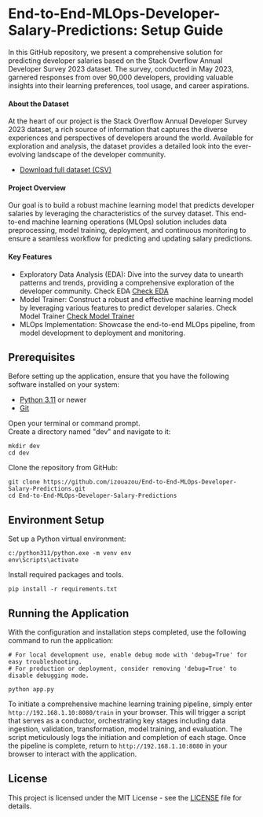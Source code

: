 # End-to-End-MLOps-Developer-Salary-Predictions: Setup Guide

In this GitHub repository, we present a comprehensive solution for predicting developer salaries based on the Stack Overflow Annual Developer Survey 2023 dataset. The survey, conducted in May 2023, garnered responses from over 90,000 developers, providing valuable insights into their learning preferences, tool usage, and career aspirations.  

#### About the Dataset  

At the heart of our project is the Stack Overflow Annual Developer Survey 2023 dataset, a rich source of information that captures the diverse experiences and perspectives of developers around the world. Available for exploration and analysis, the dataset provides a detailed look into the ever-evolving landscape of the developer community.  

- [Download full dataset (CSV)](https://insights.stackoverflow.com/survey)

#### Project Overview  

Our goal is to build a robust machine learning model that predicts developer salaries by leveraging the characteristics of the survey dataset. This end-to-end machine learning operations (MLOps) solution includes data preprocessing, model training, deployment, and continuous monitoring to ensure a seamless workflow for predicting and updating salary predictions.
#### Key Features  

- Exploratory Data Analysis (EDA): Dive into the survey data to unearth patterns and trends, providing a comprehensive exploration of the developer community. Check EDA [Check EDA](https://github.com/izouazou/Data-Projects)
- Model Trainer: Construct a robust and effective machine learning model by leveraging various features to predict developer salaries. Check Model Trainer [Check Model Trainer](https://github.com/izouazou/Data-Projects)
- MLOps Implementation: Showcase the end-to-end MLOps pipeline, from model development to deployment and monitoring.


## Prerequisites
Before setting up the application, ensure that you have the following software installed on your system:

- [Python 3.11](https://www.python.org/downloads/)  or newer
- [Git](https://git-scm.com/downloads)


Open your terminal or command prompt.    
Create a directory named "dev" and navigate to it:  

    
    mkdir dev
    cd dev
    
    
Clone the repository from GitHub:

    
    git clone https://github.com/izouazou/End-to-End-MLOps-Developer-Salary-Predictions.git
    cd End-to-End-MLOps-Developer-Salary-Predictions
    
## Environment Setup

Set up a Python virtual environment:  

    
    c:/python311/python.exe -m venv env
    env\Scripts\activate
    

Install required packages and tools.

    
    pip install -r requirements.txt
    
    
## Running the Application




With the configuration and installation steps completed, use the following command to run the application:  

    # For local development use, enable debug mode with 'debug=True' for easy troubleshooting.
    # For production or deployment, consider removing 'debug=True' to disable debugging mode.
    
    python app.py
    
To initiate a comprehensive machine learning training pipeline, simply enter `http://192.168.1.10:8080/train` in your browser. This will trigger a script that serves as a conductor, orchestrating key stages including data ingestion, validation, transformation, model training, and evaluation. The script meticulously logs the initiation and completion of each stage. Once the pipeline is complete, return to `http://192.168.1.10:8080` in your browser to interact with the application.


## License

This project is licensed under the MIT License - see the [LICENSE](https://github.com/izouazou/End-to-End-MLOps-Developer-Salary-Predictions/blob/main/LICENSE) file for details.




